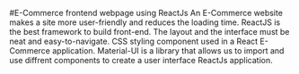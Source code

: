 #E-Commerce frontend webpage using ReactJs
An E-Commerce website makes a site more user-friendly and reduces the loading time.
ReactJS is the best framework to build front-end. 
The layout and the interface must be neat and easy-to-navigate. 
CSS styling component used in a React E-Commerce application. 
Material-UI is a library that allows us to import and use diffrent components to create a user interface ReactJs application. 
